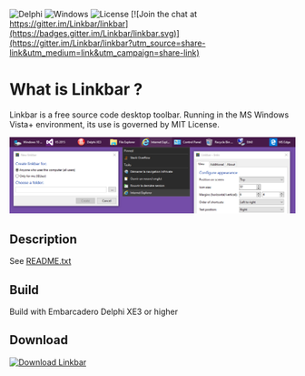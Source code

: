 


![Delphi](https://img.shields.io/badge/Delphi-XE3-red.svg)
![Windows](https://img.shields.io/badge/Windows-Vista--10-blue.svg)
![License](https://img.shields.io/badge/license-MIT-brightgreen.svg)
[![Join the chat at https://gitter.im/Linkbar/linkbar](https://badges.gitter.im/Linkbar/linkbar.svg)](https://gitter.im/Linkbar/linkbar?utm_source=share-link&utm_medium=link&utm_campaign=share-link)


What is Linkbar ?
===============================
Linkbar is a free source code desktop toolbar. Running in the MS Windows Vista+ environment, its use is governed by
MIT License.

![Preview](metadata/screenshots/preview.png)

Description
-------------------------------
See [README.txt](https://github.com/ATGH15102AFMLD/Linkbar/blob/master/exe/README.txt)

Build
-------------------------------
Build with Embarcadero Delphi XE3 or higher

Download
-------------------------------
[![Download Linkbar](https://a.fsdn.com/con/app/sf-download-button)](https://sourceforge.net/projects/linkbar/files/latest/download)
